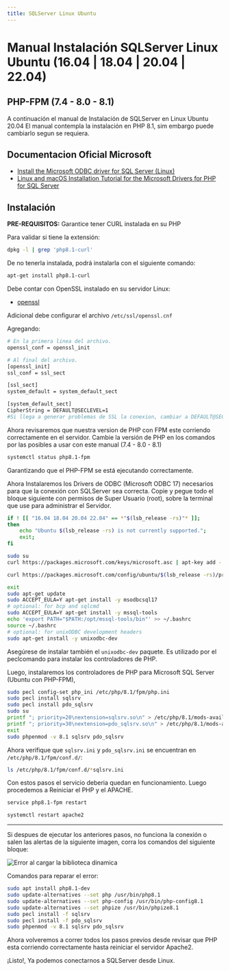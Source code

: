 ```yaml
---
title: SQLServer Linux Ubuntu
---
```


# Manual Instalación SQLServer Linux Ubuntu (16.04 | 18.04 | 20.04 | 22.04)

## PHP-FPM (7.4 - 8.0 - 8.1)

A continuación el manual de Instalación de SQLServer en Linux Ubuntu 20.04
El manual contempla la instalación en PHP 8.1, sim embargo puede cambiarlo segun se requiera.

## Documentacion Oficial Microsoft
- [Install the Microsoft ODBC driver for SQL Server (Linux)](https://learn.microsoft.com/en-us/sql/connect/odbc/linux-mac/installing-the-microsoft-odbc-driver-for-sql-server?view=sql-server-ver16&tabs=alpine18-install%2Calpine17-install%2Cdebian8-install%2Credhat7-13-install%2Crhel7-offline)
- [Linux and macOS Installation Tutorial for the Microsoft Drivers for PHP for SQL Server]( https://learn.microsoft.com/en-us/sql/connect/php/installation-tutorial-linux-mac?view=sql-server-ver16)

## Instalación

**PRE-REQUISITOS:**
Garantice tener CURL instalada en su PHP

Para validar si tiene la extensión:

```bash
dpkg -l | grep 'php8.1-curl'
```

De no tenerla instalada, podrá instalarla con el siguiente comando:

```bash
apt-get install php8.1-curl
```

Debe contar con OpenSSL instalado en su servidor Linux:

- [openssl](https://www.openssl.org/source/)

Adicional debe configurar el archivo `/etc/ssl/openssl.cnf`

Agregando:

```bash
# En la primera linea del archivo.
openssl_conf = openssl_init

# Al final del archivo.
[openssl_init]
ssl_conf = ssl_sect

[ssl_sect]
system_default = system_default_sect

[system_default_sect]
CipherString = DEFAULT@SECLEVEL=1
#Si llega a generar problemas de SSL la conexion, cambiar a DEFAULT@SECLEVEL=0
```

Ahora revisaremos que nuestra version de PHP con FPM este corriendo correctamente en el servidor.
Cambie la versión de PHP en los comandos por las posibles a usar con este manual (7.4 - 8.0 - 8.1)

```bash
systemctl status php8.1-fpm
```

Garantizando que el PHP-FPM se está ejecutando correctamente.

Ahora Instalaremos los Drivers de ODBC (Microsoft ODBC 17) necesarios para que la conexión con SQLServer sea correcta. Copie y pegue todo el bloque siguiente con permisos de Super Usuario (root), sobre la terminal que use para administrar el Servidor.

```bash
if ! [[ "16.04 18.04 20.04 22.04" == *"$(lsb_release -rs)"* ]];
then
    echo "Ubuntu $(lsb_release -rs) is not currently supported.";
    exit;
fi

sudo su
curl https://packages.microsoft.com/keys/microsoft.asc | apt-key add -

curl https://packages.microsoft.com/config/ubuntu/$(lsb_release -rs)/prod.list > /etc/apt/sources.list.d/mssql-release.list

exit
sudo apt-get update
sudo ACCEPT_EULA=Y apt-get install -y msodbcsql17
# optional: for bcp and sqlcmd
sudo ACCEPT_EULA=Y apt-get install -y mssql-tools
echo 'export PATH="$PATH:/opt/mssql-tools/bin"' >> ~/.bashrc
source ~/.bashrc
# optional: for unixODBC development headers
sudo apt-get install -y unixodbc-dev
```

Asegúrese de instalar también el `unixodbc-dev` paquete. Es utilizado por el peclcomando para instalar los controladores de PHP.

Luego, instalaremos los controladores de PHP para Microsoft SQL Server (Ubuntu con PHP-FPM),

```bash
sudo pecl config-set php_ini /etc/php/8.1/fpm/php.ini
sudo pecl install sqlsrv
sudo pecl install pdo_sqlsrv
sudo su
printf "; priority=20\nextension=sqlsrv.so\n" > /etc/php/8.1/mods-available/sqlsrv.ini
printf "; priority=30\nextension=pdo_sqlsrv.so\n" > /etc/php/8.1/mods-available/pdo_sqlsrv.ini
exit
sudo phpenmod -v 8.1 sqlsrv pdo_sqlsrv
```

Ahora verifique que `sqlsrv.ini` y `pdo_sqlsrv.ini` se encuentran en `/etc/php/8.1/fpm/conf.d/`:

```bash
ls /etc/php/8.1/fpm/conf.d/*sqlsrv.ini
```

Con estos pasos el servicio deberia quedan en funcionamiento.
Luego procedemos a Reiniciar el PHP y el APACHE.

```bash
service php8.1-fpm restart
```

```bash
systemctl restart apache2
```

---

Si despues de ejecutar los anteriores pasos, no funciona la conexión o salen las alertas de la siguiente imagen, corra los comandos del siguiente bloque:

![Error al cargar la biblioteca dinamica](https://i.ibb.co/3yPxFrz/Captura-de-pantalla-2023-02-23-a-la-s-8-12-42-a-m.png)

Comandos para reparar el error:

```bash
sudo apt install php8.1-dev
sudo update-alternatives --set php /usr/bin/php8.1
sudo update-alternatives --set php-config /usr/bin/php-config8.1
sudo update-alternatives --set phpize /usr/bin/phpize8.1
sudo pecl install -f sqlsrv
sudo pecl install -f pdo_sqlsrv
sudo phpenmod -v 8.1 sqlsrv pdo_sqlsrv
```

Ahora volveremos a correr todos los pasos previos desde revisar que PHP esta corriendo correctamente hasta reiniciar el servidor Apache2.

¡Listo!, Ya podemos conectarnos a SQLServer desde Linux.

<Autor
  imagen="https://avatars.githubusercontent.com/u/91748598?v=4"
  nombre="Raul Mauricio Uñate Castro"
  rol="Desarrollador Full Stack"
  git="https://github.com/rmunate"
/>

<Autor
  imagen="https://avatars.githubusercontent.com/u/51100789?v=4"
  nombre="John Alejandro Diaz Pinilla"
  rol="Desarrollador Nivel II"
  git="https://github.com/alejandrodiazpinilla"
/>

